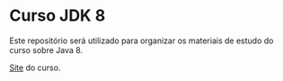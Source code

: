 # Curso JDK 8 

Este repositório será utilizado para organizar os materiais de estudo do curso sobre Java 8.

[Site](https://bitbucket.org/ricardojob/ads-dac-atividade1/) do curso.